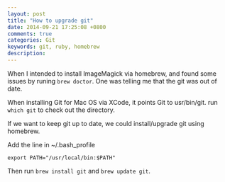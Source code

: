 ```yaml
---
layout: post
title: "How to upgrade git"
date: 2014-09-21 17:25:08 +0800
comments: true
categories: Git
keywords: git, ruby, homebrew
description: 
---
```


When I intended to install ImageMagick via homebrew, and found some issues by runing `brew doctor`. One was telling me that the git was out of date. 

When installing Git for Mac OS via XCode, it points Git to usr/bin/git.
run `which git` to check out the directory.

If we want to keep git up to date, we could install/upgrade git using homebrew. 

Add the line in ~/.bash_profile 

`export PATH="/usr/local/bin:$PATH"`

Then run `brew install git` and `brew update git`.